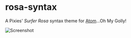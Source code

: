 # rosa-syntax

A Pixies' *Surfer Rosa* syntax theme for [Atom](https://atom.io/)...Oh My Golly!

![Screenshot](http://mazz.io/images/rosa-syntax/screenshot.png)
